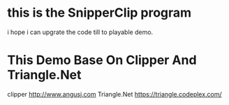 # this is the SnipperClip program

i hope i can upgrate the code till to playable demo.


# This Demo Base On Clipper And Triangle.Net

clipper http://www.angusj.com
Triangle.Net https://triangle.codeplex.com/